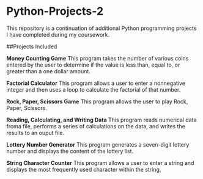 # Python-Projects-2

This repository is a continuation of additional Python programming projects I have completed during my coursework.

##Projects Included

**Money Counting Game**
This program takes the number of various coins entered by the user to determine if the value is less than, equal to, or greater than a one dollar amount. 

**Factorial Calculator**
This program allows a user to enter a nonnegative integer and then uses a loop to calculate the factorial of that number. 

**Rock, Paper, Scissors Game**
This program allows the user to play Rock, Paper, Scissors. 

**Reading, Calculating, and Writing Data**
This program reads numerical data froma file, performs a series of calculations on the data, and writes the results to an ouput file.

**Lottery Number Generator**
This program generates a seven-digit lottery number and displays the content of the lottery list. 

**String Character Counter**
This program allows a user to enter a string and displays the most frequently used character within the string. 
